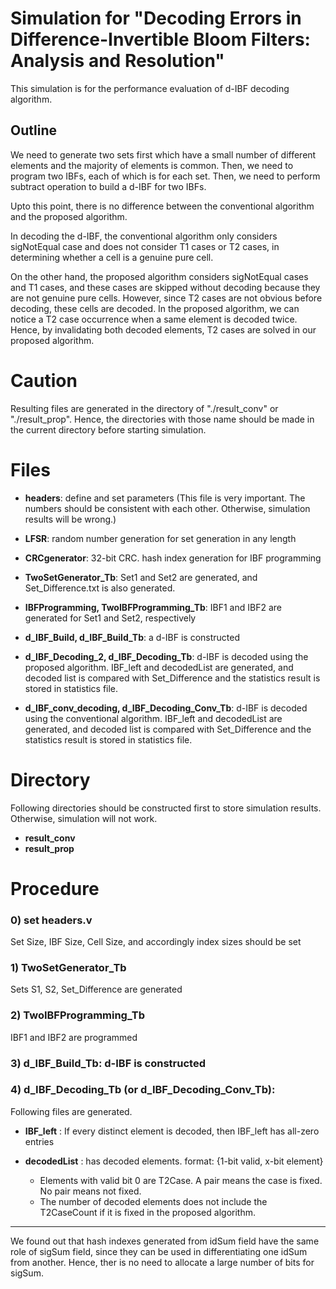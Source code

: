

# Simulation for "Decoding Errors in Difference-Invertible Bloom Filters: Analysis and Resolution"

This simulation is for the performance evaluation of d-IBF decoding algorithm.


## Outline
We need to generate two sets first which have a small number of different elements and the majority of elements is common. Then, we need to program two IBFs, each of which is for each set. Then, we need to perform subtract operation to build a d-IBF for two IBFs.


Upto this point, there is no difference between the conventional algorithm and the proposed algorithm.


In decoding the d-IBF, the conventional algorithm only considers sigNotEqual case and does not consider T1 cases or T2 cases, in determining whether a cell is a genuine pure cell.


On the other hand, the proposed algorithm considers sigNotEqual cases and T1 cases, and these cases are skipped without decoding because they are not genuine pure cells. 
However, since T2 cases  are not obvious before decoding, these cells are decoded. In the proposed algorithm, we can notice a T2 case occurrence when a same element is decoded twice. Hence, by invalidating both decoded elements, T2 cases are solved in our proposed algorithm.


# Caution
Resulting files are generated in the directory of "./result_conv" or "./result_prop". 
Hence, the directories with those name should be made in the current directory before starting simulation. 


# Files
- **headers**: define and set parameters (This file is very important. The numbers should be consistent with each other. Otherwise, simulation results will be wrong.)

- **LFSR**: random number generation for set generation in any length

- **CRCgenerator**: 32-bit CRC. hash index generation for IBF programming

- **TwoSetGenerator_Tb**: Set1 and Set2 are generated, and Set_Difference.txt is also generated.

- **IBFProgramming, TwoIBFProgramming_Tb**: IBF1 and IBF2 are generated for Set1 and Set2, respectively

- **d_IBF_Build, d_IBF_Build_Tb**: a d-IBF is constructed

- **d_IBF_Decoding_2, d_IBF_Decoding_Tb**: d-IBF is decoded using the proposed algorithm. IBF_left and decodedList are generated, and decoded list is compared with Set_Difference and the statistics result is stored in statistics file.


- **d_IBF_conv_decoding, d_IBF_Decoding_Conv_Tb**: d-IBF is decoded using the conventional algorithm. IBF_left and decodedList are generated, and decoded list is compared with Set_Difference and the statistics result is stored in statistics file.


# Directory
Following directories should be constructed first to store simulation results.
Otherwise, simulation will not work.


- **result_conv**
- **result_prop**


# Procedure
### 0) set headers.v 
Set Size, IBF Size, Cell Size, and accordingly index sizes should be set


### 1) TwoSetGenerator_Tb 

Sets S1, S2, Set_Difference are generated


### 2) TwoIBFProgramming_Tb
IBF1 and IBF2 are programmed


### 3) d_IBF_Build_Tb: d-IBF is constructed


### 4) d_IBF_Decoding_Tb (or d_IBF_Decoding_Conv_Tb): 
	
	
Following files are generated.
- **IBF_left** : If every distinct element is decoded, then IBF_left has all-zero entries
- **decodedList** : has decoded elements. format: {1-bit valid, x-bit element}

	- Elements with valid bit 0 are T2Case. A pair means the case is fixed. No pair means not fixed.
	- The number of decoded elements does not include the T2CaseCount if it is fixed in the proposed algorithm.


---

We found out that hash indexes generated from idSum field have the same role of sigSum field, since they can be used in differentiating one idSum from another. Hence, ther is no need to allocate a large number of bits for sigSum. 

